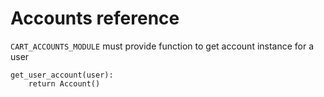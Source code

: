 Accounts reference
===

`CART_ACCOUNTS_MODULE` must provide function to get account instance for a user

```
get_user_account(user):
    return Account()
```
